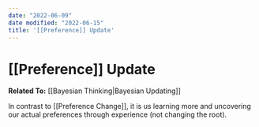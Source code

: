 ```yaml
---
date: "2022-06-09"
date modified: "2022-06-15"
title: '[[Preference]] Update'
---
```


# [[Preference]] Update
**Related To:** [[Bayesian Thinking|Bayesian Updating]]

In contrast to [[Preference Change]], it is us learning more and uncovering our actual preferences through experience (not changing the root).
